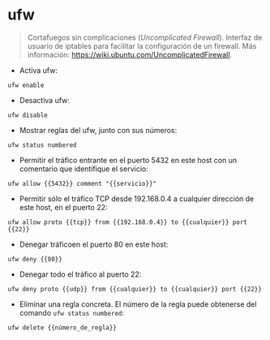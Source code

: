 # ufw

> Cortafuegos sin complicaciones (_Uncomplicated Firewall_).
> Interfaz de usuario de iptables para facilitar la configuración de un firewall.
> Más información: <https://wiki.ubuntu.com/UncomplicatedFirewall>.

- Activa ufw:

`ufw enable`

- Desactiva ufw:

`ufw disable`

- Mostrar reglas del ufw, junto con sus números:

`ufw status numbered`

- Permitir el tráfico entrante en el puerto 5432 en este host con un comentario que identifique el servicio:

`ufw allow {{5432}} comment "{{servicio}}"`

- Permitir sólo el tráfico TCP desde 192.168.0.4 a cualquier dirección de este host, en el puerto 22:

`ufw allow proto {{tcp}} from {{192.168.0.4}} to {{cualquier}} port {{22}}`

- Denegar tráficoen el puerto 80 en este host:

`ufw deny {{80}}`

- Denegar todo el tráfico al puerto 22:

`ufw deny proto {{udp}} from {{cualquier}} to {{cualquier}} port {{22}}`

- Eliminar una regla concreta. El número de la regla puede obtenerse del comando `ufw status numbered`:

`ufw delete {{número_de_regla}}`

